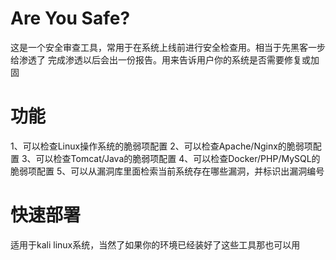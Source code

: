 # Are You Safe?
这是一个安全审查工具，常用于在系统上线前进行安全检查用。相当于先黑客一步给渗透了
完成渗透以后会出一份报告。用来告诉用户你的系统是否需要修复或加固

# 功能
1、可以检查Linux操作系统的脆弱项配置
2、可以检查Apache/Nginx的脆弱项配置
3、可以检查Tomcat/Java的脆弱项配置
4、可以检查Docker/PHP/MySQL的脆弱项配置
5、可以从漏洞库里面检索当前系统存在哪些漏洞，并标识出漏洞编号

# 快速部署
适用于kali linux系统，当然了如果你的环境已经装好了这些工具那也可以用